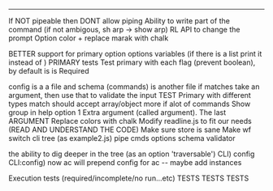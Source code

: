 --------------
If NOT pipeable then DONT allow piping
Ability to write part of the command (if not ambigous, sh arp -> show arp)
RL API to change the prompt
Option color  + replace marak with chalk

BETTER support for primary option options variables (if there is a list print it instead of <value>)
PRIMARY tests
Test primary with each flag (prevent boolean), by default is is Required

config is a a file and schema (commands) is another file
if matches take an argument, then use that to validate the input
TEST Primary with different types
match should accept array/object
more if alot of commands
Show group in help option
1 Extra argument (called argument). The last ARGUMENT
Replace colors with chalk
Modify readline.js to fit our needs (READ AND UNDERSTAND THE CODE)
Make sure store is sane
Make wf switch cli tree (as example2.js)
pipe cmds options
schema validator

the ability to dig deeper in the tree (as an option 'traversable')
    CLI) config
    CLI:config) now ac will prepend config for ac
        -- maybe add instances
        
Execution tests (required/incomplete/no run...etc)
TESTS TESTS TESTS

